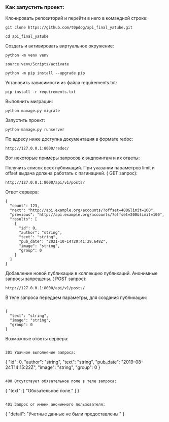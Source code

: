 ### Как запустить проект:

Клонировать репозиторий и перейти в него в командной строке:

```
git clone https://github.com/t0pdog/api_final_yatube.git
```

```
cd api_final_yatube
```

Cоздать и активировать виртуальное окружение:

```
python -m venv venv
```

```
source venv/Scripts/activate
```

```
python -m pip install --upgrade pip
```

Установить зависимости из файла requirements.txt:

```
pip install -r requirements.txt
```

Выполнить миграции:

```
python manage.py migrate
```

Запустить проект:

```
python manage.py runserver
```

По адресу ниже доступна документация в формате redoc:

```
http://127.0.0.1:8000/redoc/
```

Вот некоторые примеры запросов к эндпоинтам и их ответы:


Получить список всех публикаций. При указании параметров
limit и offset выдача должна работать с пагинацией. ( GET запрос):

```
http://127.0.0.1:8000/api/v1/posts/
```

Ответ сервера:
```
{
  "count": 123,
  "next": "http://api.example.org/accounts/?offset=400&limit=100",
  "previous": "http://api.example.org/accounts/?offset=200&limit=100",
  "results": [
    {
      "id": 0,
      "author": "string",
      "text": "string",
      "pub_date": "2021-10-14T20:41:29.648Z",
      "image": "string",
      "group": 0
    }
  ]
}
```

Добавление новой публикации в коллекцию публикаций. 
Анонимные запросы запрещены. ( POST запрос):

```
http://127.0.0.1:8000/api/v1/posts/
```
В теле запроса передаем параметры, для создания публикации:
```

{
  "text": "string",
  "image": "string",
  "group": 0
}
```

Возможные ответы сервера:
```

201 Удачное выполнение запроса:
```

{
  "id": 0,
  "author": "string",
  "text": "string",
  "pub_date": "2019-08-24T14:15:22Z",
  "image": "string",
  "group": 0
}
```

400 Отсутствует обязательное поле в теле запроса:
```

{
  "text": [
    "Обязательное поле."
  ]
}
```

401 Запрос от имени анонимного пользователя:
```

{
  "detail": "Учетные данные не были предоставлены."
}